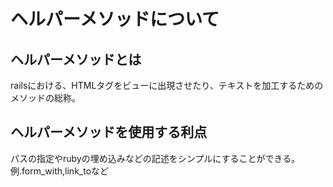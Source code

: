 # ヘルパーメソッドについて
## ヘルパーメソッドとは
railsにおける、HTMLタグをビューに出現させたり、テキストを加工するためのメソッドの総称。<br>

## ヘルパーメソッドを使用する利点
パスの指定やrubyの埋め込みなどの記述をシンプルにすることができる。<br>
例.form_with,link_toなど
